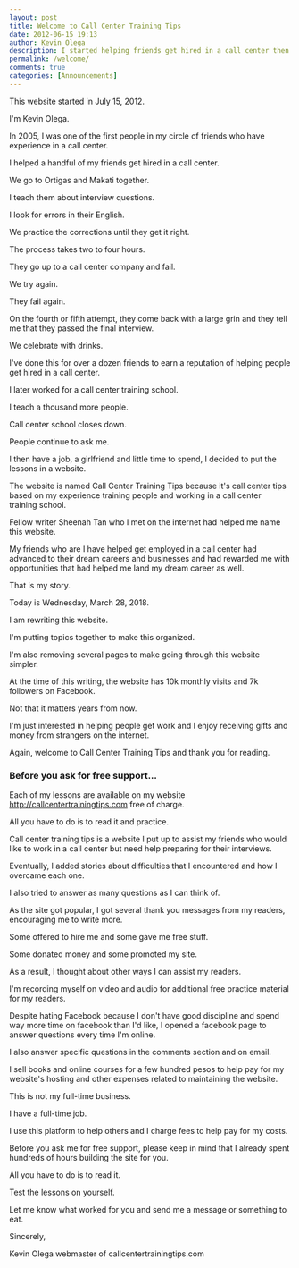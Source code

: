 ```yaml
---
layout: post
title: Welcome to Call Center Training Tips
date: 2012-06-15 19:13
author: Kevin Olega
description: I started helping friends get hired in a call center then lots of people asked me to teach them, I wrote this site so they can read the lessons for free.
permalink: /welcome/
comments: true
categories: [Announcements]
---
```


This website started in July 15, 2012.

I'm Kevin Olega.

In 2005, I was one of the first people in my circle of friends who have experience in a call center. 

I helped a handful of my friends get hired in a call center.

We go to Ortigas and Makati together.

I teach them about interview questions.

I look for errors in their English.

We practice the corrections until they get it right.

The process takes two to four hours. 

They go up to a call center company and fail.

We try again.

They fail again.

On the fourth or fifth attempt, they come back with a large grin and they tell me that they passed the final interview.

We celebrate with drinks.

I've done this for over a dozen friends to earn a reputation of helping people get hired in a call center.

I later worked for a call center training school.

I teach a thousand more people.

Call center school closes down.

People continue to ask me.

I then have a job, a girlfriend and little time to spend, I decided to put the lessons in a website. 

The website is named Call Center Training Tips because it's call center tips based on my experience training people and working in a call center training school.

Fellow writer Sheenah Tan who I met on the internet had helped me name this website.

My friends who are I have helped get employed in a call center had advanced to their dream careers and businesses and had rewarded me with opportunities that had helped me land my dream career as well.

That is my story.

Today is Wednesday, March 28, 2018.

I am rewriting this website.

I'm putting topics together to make this organized.

I'm also removing several pages to make going through this website simpler.

At the time of this writing, the website has 10k monthly visits and 7k followers on Facebook. 

Not that it matters years from now.

I'm just interested in helping people get work and I enjoy receiving gifts and money from strangers on the internet.

Again, welcome to Call Center Training Tips and thank you for reading.


### Before you ask for free support...


Each of my lessons are available on my website http://callcentertrainingtips.com free of charge. 

All you have to do is to read it and practice.

Call center training tips is a website I put up to assist my friends who would like to work in a call center but need help preparing for their interviews.

Eventually, I added stories about difficulties that I encountered and how I overcame each one. 

I also tried to answer as many questions as I can think of.

As the site got popular, I got several thank you messages from my readers, encouraging me to write more. 

Some offered to hire me and some gave me free stuff. 

Some donated money and some promoted my site. 

As a result, I thought about other ways I can assist my readers.

I'm recording myself on video and audio for additional free practice material for my readers.

Despite hating Facebook because I don't have good discipline and spend way more time on facebook than I'd like, I opened a facebook page to answer questions every time I'm online. 

I also answer specific questions in the comments section and on email.

I sell books and online courses for a few hundred pesos to help pay for my website's hosting and other expenses related to maintaining the website. 

This is not my full-time business. 

I have a full-time job. 

I use this platform to help others and I charge fees to help pay for my costs.

Before you ask me for free support, please keep in mind that I already spent hundreds of hours building the site for you. 

All you have to do is to read it. 

Test the lessons on yourself. 

Let me know what worked for you and send me a message or something to eat.

Sincerely,

Kevin Olega webmaster of callcentertrainingtips.com

